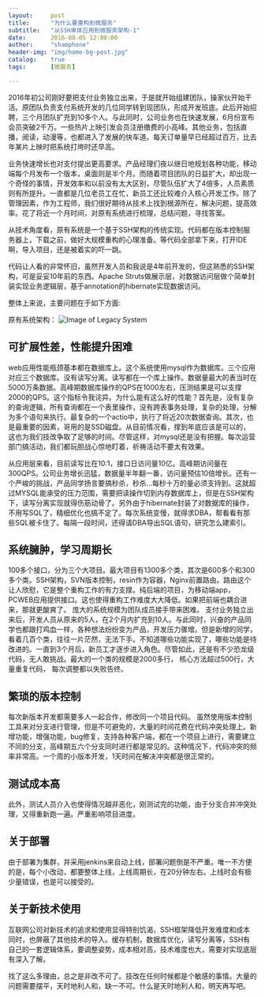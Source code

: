 ```yaml
---
layout:     post
title:      "为什么要重构到微服务"
subtitle:   "从SSH单体应用到微服务架构-1"
date:       2016-08-05 12:00:00
author:     "shamphone"
header-img: "img/home-bg-post.jpg"
catalog:	true
tags:		[微服务]

---
```


2016年初公司刚好要把支付业务独立出来，于是就开始组建团队，操家伙开始干活。原团队负责支付系统开发的几位同学转到现团队，形成开发班底。此后开始招聘，三个月团队扩充到10多个人。与此同时，公司业务也在快速发展，6月份宣布会员突破2千万。一些热片上映引发会员注册缴费的小高峰。其他业务，包括直播，阅读，动漫等，也都进入了发展的快车道。每天订单量早已经超过百万，比去年某片上映时把系统打垮时还早高。

业务快速增长也对支付提出更高要求。产品经理们夜以继日地规划各种功能，移动端每个月发布一个版本，桌面则是半个月。而随着项目团队的日益扩大，却出现一个奇怪的事情，开发效率和以前没有太大区别，尽管队伍扩大了4倍多，人员素质则有所提升。一直都是几位老员工在忙，新员工还比较难介入核心开发工作。除了管理因素，作为工程师，我们很好期待从技术上找到根源所在，解决问题，提高效率。花了将近一个月时间，对原有系统进行梳理，总结问题，寻找答案。

从技术角度看，原有系统是一个基于SSH架构的传统实现。代码都在版本控制服务器上，下载之前，做好大规模重构的心理准备。等代码全部拿下来，打开IDE啊，导入项目，还是被着实的吓一跳。

代码让人看的非常怀旧，虽然开发人员和我说是4年前开发的，但这熟悉的SSH架构，可是妥妥10年前的东西。Apache Struts做展示层，对数据访问层做个简单封装实现业务逻辑层，基于annotation的hibernate实现数据访问。

整体上来说，主要问题在于如下方面:

原有系统架构：
![Image of Legacy System](http://blog.lixf.cn/img/in-post/legacy_arch.png)

## 可扩展性差，性能提升困难

web应用性能瓶颈基本都在数据库上。这个系统使用mysql作为数据库。三个应用对应三个数据库。没有读写分离。读写都在一个库上操作。数据量最大的表当时在5000万条数据。高峰期数据库操作的QPS在1000左右，压测结果是可以支撑2000的QPS。这个指标令我诧异。为什么能有这么好的性能？首先是，没有复杂的查询逻辑，所有查询都在一个表里操作，没有跨表事务处理，复杂的处理，分解为多个语句来执行。最复杂的一个actio中，执行了将近20次数据查询。其次，也是最重要的因素，哥用的是SSD磁盘。从目前情况看，撑到年底应该是可以的，这也为我们技改争取了足够的时间。尽管这样，对mysql还是没有把握。每次运营部门搞活动，我们都玩胆战心惊地盯着，祈祷活动不要太有效果。

从应用层来看，目前读写比在10:1，接口日访问量10亿。高峰期访问量在300QPS。公司业务增长迅猛，数据量半年翻一番，访问量预估10倍增长。还有一个严峻的挑战，产品同学扬言要搞秒杀，秒杀...每秒十万的量必须支持到。这就超过MYSQL能承受的压力范围，需要把读操作切到内存数据库上，但是在SSH架构下，读写分离实现就得伤筋动骨了。另外由于hibernate封装了对数据库的操作，不用写SQL了，精细优化也搞不定了。每次系统变慢，就得求DBA，帮看看有那些SQL被卡住了。每隔一段时间，还得请DBA导出SQL语句，研究怎么建索引。

## 系统臃肿，学习周期长

100多个接口，分为三个大项目。最大项目有1300多个类，其次是600多个和300多个类。SSH架构，SVN版本控制，resin作为容器，Nginx前置路由。路由这个让人欣慰，它是整个重构工作的有力支撑。纯后端的项目，为移动端app，PCWEB应用提供接口。这也使得重构工作难度大大降低。如果把前端也耦合进来，那就更酸爽了。
庞大的系统规模为团队成员接手带来困难。 支付业务独立出来后，开发人员从原来的5人，在2个月内扩充到10人。与此同时，兴奋的产品同学也都跟打鸡血一样，各种想法纷纷变为产品，开发压力骤增。但是新增的同学，看着几百个类，往往一片茫然，无法下手。不知道哪些功能实现了，哪些功能是待改进的。一直到3个月后，新员工才逐步进入角色。尽管如此，还是有不少恐龙级代码，无人敢挑战。最大的一个类的规模是2000多行， 核心方法超过500行，大量重复代码， 每次调整都以失败告终。

## 繁琐的版本控制

每次新版本开发都需要多人一起合作，修改同一个项目代码。 虽然使用版本控制工具来对分支进行管理，但是不可避免的，大量的时间花费在代码冲突处理上。新增功能，增强功能，bug修复，支持各种客户端，都在一个项目上进行，需要建立不同的分支，高峰期五六个分支同时进行都是常见的。这种情况下，代码冲突的频率非常高。一个周的小版本开发，1天时间在解决冲突都是很正常的。

## 测试成本高
此外，测试人员介入也使得情况越非恶化，刚测试完的功能，由于分支合并冲突处理，又得重新跑一遍。严重影响项目进度。

## 关于部署
由于部署为集群，并采用jenkins来自动上线，部署问题倒是不严重。唯一不方便的是，每个小改动，都要整体上线，上线周期长，在20分钟左右。上线时会有极少量错误，也是可以接受的。

## 关于新技术使用
互联网公司对新技术的追求和使用显得特别饥渴，SSH框架降低开发难度和成本同时，也屏蔽了其他技术的导入。缓存机制，数据库优化，读写分离等，SSH有自己的一套逻辑体系，要调整姿势，成本相对高，技术难度也大，需要对实现底层有深入了解。

找了这么多理由，总之是非改不可了。技改在任何时候都是个敏感的事情。大量的问题需要摆平，天时地利人和，缺一不可。什么是天时地利人和，明天再写吧。 
